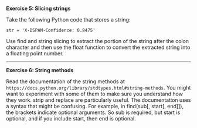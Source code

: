 **Exercise 5: Slicing strings**

Take the following Python code that stores a string:

`str = 'X-DSPAM-Confidence: 0.8475'`

Use find and string slicing to extract the portion of the string after the colon character and then use the float function to convert the extracted string into a floating point number.

<hr>

**Exercise 6: String methods**

Read the documentation of the string methods at `https://docs.python.org/library/stdtypes.html#string-methods`. You might want to experiment with some of them to make sure you understand how they work. strip and replace are particularly useful.
The documentation uses a syntax that might be confusing. For example, in find(sub[, start[, end]]), the brackets indicate optional arguments. So sub is required, but start is optional, and if you include start, then end is optional.
